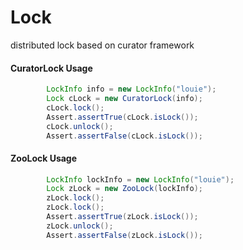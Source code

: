 # Lock 
distributed lock based on curator framework 

#### CuratorLock Usage
```java
        LockInfo info = new LockInfo("louie");
        Lock cLock = new CuratorLock(info);
        cLock.lock();
        Assert.assertTrue(cLock.isLock());
        cLock.unlock();
        Assert.assertFalse(cLock.isLock());
```

#### ZooLock Usage
```java
        LockInfo lockInfo = new LockInfo("louie");
        Lock zLock = new ZooLock(lockInfo);
        zLock.lock();
        zLock.lock();
        Assert.assertTrue(zLock.isLock());
        zLock.unlock();
        Assert.assertFalse(zLock.isLock());
```
